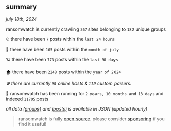 
## summary
_july 18th, 2024_

ransomwatch is currently crawling `367` sites belonging to `182` unique groups

⏲ there have been `7` posts within the `last 24 hours`

🦈 there have been `105` posts within the `month of july`

🪐 there have been `773` posts within the `last 90 days`

🏚 there have been `2248` posts within the `year of 2024`

_⚙️ there are currently `98` online hosts & `112` custom parsers._

🦕 ransomwatch has been running for `2 years, 10 months and 13 days` and indexed `11705` posts

_all data  [(groups)](http://ransomwhat.telemetry.ltd/groups) and [(posts)](http://ransomwhat.telemetry.ltd/posts) is available in JSON (updated hourly)_

> ransomwatch is fully [open source](https://github.com/joshhighet/ransomwatch#ransomwatch--). please consider [sponsoring](https://github.com/sponsors/joshhighet) if you find it useful!
